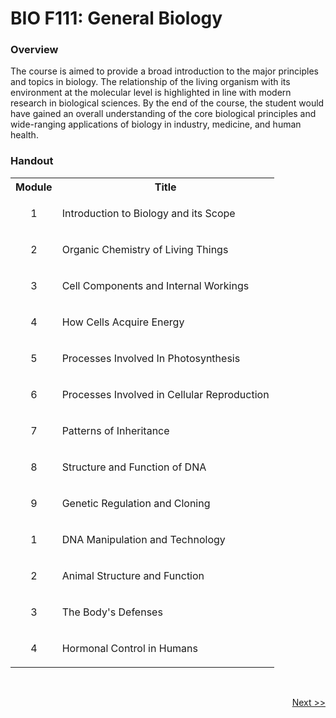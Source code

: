 # BIO F111: General Biology
### Overview
<p align = 'justified'> The course is aimed to provide a broad introduction to the major principles and topics in biology. The relationship of the living organism with its environment
  at the molecular level is highlighted in line with modern research in biological sciences. By the end of the course, the student would have gained an overall understanding
  of the core biological principles and wide-ranging applications of biology in industry, medicine, and human health. </p>

### Handout
<table>
  <tr>
    <th>Module</th>
    <th>Title</th>
  </tr>
  <tr>
    <td><p align='center'>1</p></td>
    <td>Introduction to Biology and its Scope</td>
  </tr>
  <tr>
    <td><p align='center'>2</p></td>
    <td>Organic Chemistry of Living Things</td>
  </tr>
  <tr>
    <td><p align='center'>3</p></td>
    <td>Cell Components and Internal Workings</td>
  </tr>
  <tr>
    <td><p align='center'>4</p></td>
    <td>How Cells Acquire Energy</td>
  </tr>
  <tr>
    <td><p align='center'>5</p></td>
    <td>Processes Involved In Photosynthesis</td>
  </tr>
  <tr>
    <td><p align='center'>6</p></td>
    <td>Processes Involved in Cellular Reproduction</td>
  </tr>
  <tr>
    <td><p align='center'>7</p></td>
    <td>Patterns of Inheritance</td>
  </tr>
  <tr>
    <td><p align='center'>8</p></td>
    <td>Structure and Function of DNA</td>
  </tr>
  <tr>
    <td><p align='center'>9</p></td>
    <td>Genetic Regulation and Cloning</td>
  </tr>
  <tr>
    <td><p align='center'>1</p></td>
    <td>DNA Manipulation and Technology</td>
  </tr>
  <tr>
    <td><p align='center'>2</p></td>
    <td>Animal Structure and Function</td>
  </tr>
  <tr>
    <td><p align='center'>3</p></td>
    <td>The Body's Defenses</td>
  </tr>
  <tr>
    <td><p align='center'>4</p></td>
    <td>Hormonal Control in Humans</td>
  </tr>
</table>

<br>

<p align="right"><a href="https://github.com/vennby/BioLib/blob/main/HTML/Module%201.md">Next >></a></p>
